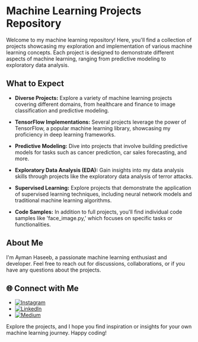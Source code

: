 # Machine Learning Projects Repository

Welcome to my machine learning repository! Here, you'll find a collection of projects showcasing my exploration and implementation of various machine learning concepts. Each project is designed to demonstrate different aspects of machine learning, ranging from predictive modeling to exploratory data analysis.

## What to Expect

- **Diverse Projects:** Explore a variety of machine learning projects covering different domains, from healthcare and finance to image classification and predictive modeling.

- **TensorFlow Implementations:** Several projects leverage the power of TensorFlow, a popular machine learning library, showcasing my proficiency in deep learning frameworks.

- **Predictive Modeling:** Dive into projects that involve building predictive models for tasks such as cancer prediction, car sales forecasting, and more.

- **Exploratory Data Analysis (EDA):** Gain insights into my data analysis skills through projects like the exploratory data analysis of terror attacks.

- **Supervised Learning:** Explore projects that demonstrate the application of supervised learning techniques, including neural network models and traditional machine learning algorithms.

- **Code Samples:** In addition to full projects, you'll find individual code samples like 'face_image.py,' which focuses on specific tasks or functionalities.

## About Me

I'm Ayman Haseeb, a passionate machine learning enthusiast and developer. Feel free to reach out for discussions, collaborations, or if you have any questions about the projects.

## 🌐 Connect with Me
- [![Instagram](https://img.shields.io/badge/Instagram-%23E4405F.svg?logo=Instagram&logoColor=white)](https://www.instagram.com/_aymaaaaan___/) 
- [![LinkedIn](https://img.shields.io/badge/LinkedIn-%230077B5.svg?logo=linkedin&logoColor=white)](https://www.linkedin.com/in/ayman-haseeb-4281a1251/) 
- [![Medium](https://img.shields.io/badge/Medium-12100E?logo=medium&logoColor=white)](https://medium.com/@aymanhaseeb8121) 

Explore the projects, and I hope you find inspiration or insights for your own machine learning journey. Happy coding!
